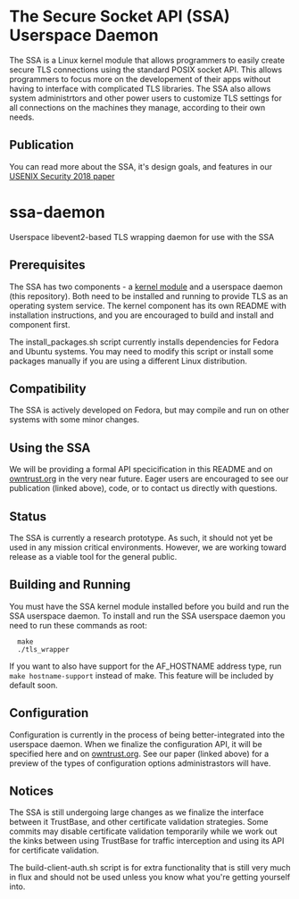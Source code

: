 # The Secure Socket API (SSA) Userspace Daemon
The SSA is a Linux kernel module that allows programmers to easily create secure TLS connections using the standard POSIX socket API. This allows programmers to focus more on the developement of their apps without having to interface with complicated TLS libraries. The SSA also allows system administrtors and other power users to customize TLS settings for all connections on the machines they manage, according to their own needs.

## Publication
You can read more about the SSA, it's design goals, and features in our [USENIX Security 2018 paper](https://www.usenix.org/conference/usenixsecurity18/presentation/oneill)

# ssa-daemon
Userspace libevent2-based TLS wrapping daemon for use with the SSA

## Prerequisites
The SSA has two components - a [kernel module](https://github.com/markoneill/ssa) and a userspace daemon (this repository).
Both need to be installed and running to provide TLS as an operating system service.
The kernel component has its own README with installation instructions, and you are encouraged to build and install and component first.

The install_packages.sh script currently installs dependencies for Fedora and Ubuntu systems. You may need to modify this script or install some packages manually if you are using a different Linux distribution.

## Compatibility
The SSA is actively developed on Fedora, but may compile and run on other systems with some minor changes.

## Using the SSA
We will be providing a formal API specicification in this README and on [owntrust.org](https://owntrust.org) in the very near future. Eager users are encouraged to see our publication (linked above), code, or to contact us directly with questions.

## Status
The SSA is currently a research prototype. As such, it should not yet be used in any mission critical environments. However, we are working toward release as a viable tool for the general public.

## Building and Running
You must have the SSA kernel module installed before you build and run the SSA userspace daemon.
To install and run the SSA userspace daemon you need to run these commands as root:

```
  make
  ./tls_wrapper
```


If you want to also have support for the AF_HOSTNAME address type, run `make hostname-support` instead of make.
This feature will be included by default soon.

## Configuration
Configuration is currently in the process of being better-integrated into the userspace daemon.
When we finalize the configuration API, it will be specified here and on [owntrust.org](https://owntrust.org).
See our paper (linked above) for a preview of the types of configuration options administrastors will have.

## Notices
The SSA is still undergoing large changes as we finalize the interface between it TrustBase, and other certificate validation strategies. Some commits may disable certificate validation temporarily while we work out the kinks between using TrustBase for traffic interception and using its API for certificate validation.

The build-client-auth.sh script is for extra functionality that is still very much in flux and should not be used unless you know what you're getting yourself into.
